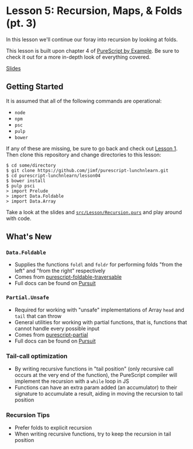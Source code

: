 # Lesson 5: Recursion, Maps, & Folds (pt. 3)

In this lesson we'll continue our foray into recursion by looking at folds.

This lesson is built upon chapter 4 of [PureScript by Example](https://leanpub.com/purescript/read#leanpub-auto-recursion-maps-and-folds).
Be sure to check it out for a more in-depth look of everything covered.

[Slides](https://speakerdeck.com/jimf/purescript-lunch-n-learn-lesson-3)

## Getting Started

It is assumed that all of the following commands are operational:

- `node`
- `npm`
- `psc`
- `pulp`
- `bower`

If any of these are missing, be sure to go back and check out
[Lesson 1](https://github.com/jimf/purescript-lunchnlearn/tree/master/lesson01).
Then clone this repository and change directories to this lesson:

    $ cd some/directory
    $ git clone https://github.com/jimf/purescript-lunchnlearn.git
    $ cd purescript-lunchnlearn/lesson04
    $ bower install
    $ pulp psci
    > import Prelude
    > import Data.Foldable
    > import Data.Array

Take a look at the slides and [`src/Lesson/Recursion.purs`](src/Lesson/Recursion.purs)
and play around with code.

## What's New

### `Data.Foldable`

- Supplies the functions `foldl` and `foldr` for performing folds "from the left" and "from the right" respectively
- Comes from [purescript-foldable-traversable](https://github.com/purescript/purescript-foldable-traversable)
- Full docs can be found on [Pursuit](https://pursuit.purescript.org/packages/purescript-foldable-traversable)

### `Partial.Unsafe`

- Required for working with "unsafe" implementations of Array `head` and `tail` that can throw
- General utilities for working with partial functions, that is, functions that cannot handle every possible input
- Comes from [purescript-partial](https://github.com/purescript/purescript-partial)
- Full docs can be found on [Pursuit](https://pursuit.purescript.org/packages/purescript-partial)

### Tail-call optimization

- By writing recursive functions in "tail position" (only recursive call occurs at the very end of the function), the PureScript compiler will implement the recursion with a `while` loop in JS
- Functions can have an extra param added (an accumulator) to their signature to accumulate a result, aiding in moving the recursion to tail position

### Recursion Tips

- Prefer folds to explicit recursion
- When writing recursive functions, try to keep the recursion in tail position
